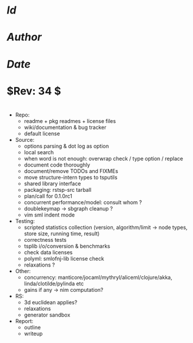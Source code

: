 
#
# $Id$
# $Author$
# $Date$
# $Rev: 34 $
#

* Repo:
  - readme + pkg readmes + license files
  - wiki/documentation & bug tracker
  - default license
* Source:
  - options parsing & dot log as option
  - local search
  - when word is not enough: overwrap check / type option / replace
  - document code thoroughly
  - document/remove TODOs and FIXMEs
  - move structure-intern types to tsputils
  - shared library interface
  - packaging: rstsp-src tarball
  - plan/call for 0.1.0rc1
  - concurrent performance/model: consult whom ?
  - doublekeymap -> sbgraph cleanup ?
  - vim sml indent mode
* Testing:
  - scripted statistics collection
    (version, algorithm/limit -> node types, store size, running time, result)
  - correctness tests
  - tsplib i/o/conversion & benchmarks
  - check data licenses
  - polyml: smlofnj-lib license check
  - relaxations ?
* Other:
  - concurrency: manticore/jocaml/mythryl/aliceml/clojure/akka,
                 linda/clotilde/pylinda etc
  - gains if any -> nim computation?
* RS:
  - 3d euclidean applies?
  - relaxations
  - generator sandbox
* Report:
  - outline
  - writeup
